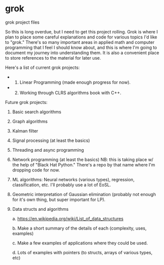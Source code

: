 # grok

grok project files

So this is long overdue, but I need to get this project rolling.  Grok is where I plan to place some careful explanations and code for various topics I'd like to "grok."  There's so many important areas in applied math and computer programming that I feel I should know about, and this is where I'm going to document my journey into understanding them.  It is also a convenient place to store references to the material for later use.

Here's a list of current grok projects:

* 1. Linear Programming (made enough progress for now).

* 2. Working through CLRS algorithms book with C++.

Future grok projects:

1. Basic search algorithms

2. Graph algorithms

3. Kalman filter

4. Signal processing (at least the basics)

5. Threading and async programming

6. Network programming (at least the basics) NB: this is taking place w/ the help of "Black Hat Python." There's a repo by that name where I'm dropping code for now.

7. ML algorithms: Neural networks (various types), regression, classification, etc.  I'll probably use a lot of EoSL.

8. Geometric interpretation of Gaussian elimination (probably not enough for it's own thing, but super important for LP).

9. Data structs and algorithms
	
	a. https://en.wikipedia.org/wiki/List_of_data_structures

	b. Make a short summary of the details of each (complexity, uses, examples)

	c. Make a few examples of applications where they could be used.
	
	d. Lots of examples with pointers (to structs, arrays of various types, etc)


